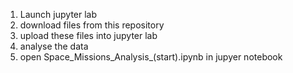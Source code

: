 1. Launch jupyter lab
2. download files from this repository
3. upload these files into jupyter lab
4. analyse the data
5. open Space_Missions_Analysis_(start).ipynb in jupyer notebook
